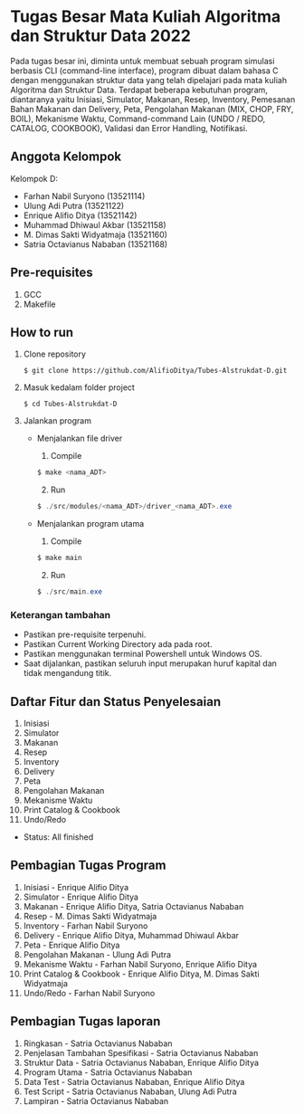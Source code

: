 # Tugas Besar Mata Kuliah Algoritma dan Struktur Data 2022
Pada tugas besar ini, diminta untuk membuat sebuah program simulasi berbasis CLI (command-line interface), program dibuat dalam bahasa C dengan menggunakan struktur data yang telah dipelajari pada mata kuliah Algoritma dan Struktur Data. Terdapat beberapa kebutuhan program, diantaranya yaitu Inisiasi, Simulator, Makanan, Resep, Inventory, Pemesanan Bahan Makanan dan Delivery, Peta, Pengolahan Makanan (MIX, CHOP, FRY, BOIL), Mekanisme Waktu, Command-command Lain (UNDO / REDO, CATALOG, COOKBOOK), Validasi dan Error Handling, Notifikasi. 

## Anggota Kelompok
Kelompok D:
- Farhan Nabil Suryono (13521114) 
- Ulung Adi Putra (13521122) 
- Enrique Alifio Ditya (13521142) 
- Muhammad Dhiwaul Akbar (13521158) 
- M. Dimas Sakti Widyatmaja (13521160) 
- Satria Octavianus Nababan	(13521168)

## Pre-requisites
1. GCC
2. Makefile

## How to run
1. Clone repository
    ```
    $ git clone https://github.com/AlifioDitya/Tubes-Alstrukdat-D.git
    ```
2. Masuk kedalam folder project
    ```
    $ cd Tubes-Alstrukdat-D
    ```
3. Jalankan program
    * Menjalankan file driver
    
      1. Compile
        ```Powershell
        $ make <nama_ADT>
        ```
      2. Run
        ```Powershell
        $ ./src/modules/<nama_ADT>/driver_<nama_ADT>.exe
        ```
    * Menjalankan program utama
      1. Compile
        ```Powershell
        $ make main
        ```
      2. Run
        ```Powershell
        $ ./src/main.exe
        ```

### Keterangan tambahan
- Pastikan pre-requisite terpenuhi.
- Pastikan Current Working Directory ada pada root.
- Pastikan menggunakan terminal Powershell untuk Windows OS.
- Saat dijalankan, pastikan seluruh input merupakan huruf kapital dan tidak mengandung titik.

## Daftar Fitur dan Status Penyelesaian

1. Inisiasi
2. Simulator
3. Makanan
4. Resep
5. Inventory
6. Delivery
7. Peta
8. Pengolahan Makanan
9. Mekanisme Waktu
10. Print Catalog & Cookbook
11. Undo/Redo

* Status: All finished

## Pembagian Tugas Program
1. Inisiasi - Enrique Alifio Ditya
2. Simulator - Enrique Alifio Ditya
3. Makanan - Enrique Alifio Ditya, Satria Octavianus Nababan
4. Resep - M. Dimas Sakti Widyatmaja
5. Inventory - Farhan Nabil Suryono
6. Delivery - Enrique Alifio Ditya, Muhammad Dhiwaul Akbar
7. Peta - Enrique Alifio Ditya
8. Pengolahan Makanan - Ulung Adi Putra
9. Mekanisme Waktu - Farhan Nabil Suryono, Enrique Alifio Ditya
10. Print Catalog & Cookbook - Enrique Alifio Ditya, M. Dimas Sakti Widyatmaja
11. Undo/Redo - Farhan Nabil Suryono

## Pembagian Tugas laporan
1. Ringkasan	- Satria Octavianus Nababan
2. Penjelasan Tambahan Spesifikasi	- Satria Octavianus Nababan
3. Struktur Data -	Satria Octavianus Nababan, Enrique Alifio Ditya
4. Program Utama -	Satria Octavianus Nababan
5. Data Test -	Satria Octavianus Nababan, Enrique Alifio Ditya
6. Test Script -	Satria Octavianus Nababan, Ulung Adi Putra
7. Lampiran -	Satria Octavianus Nababan
